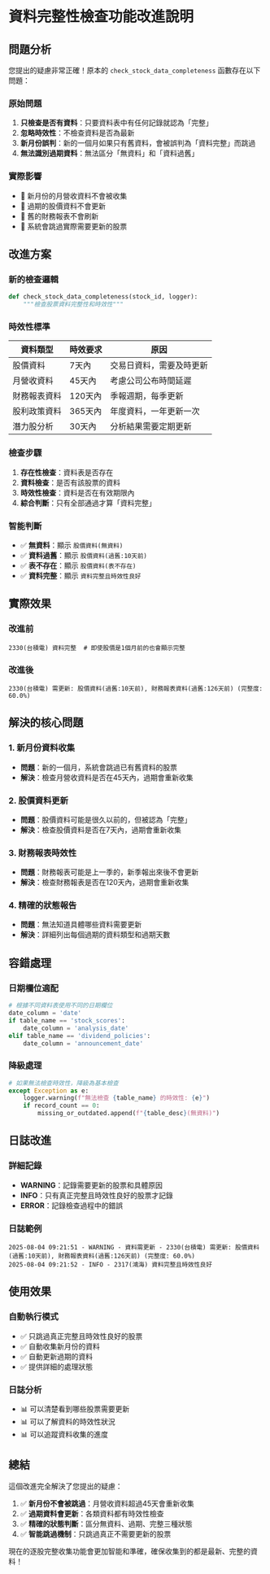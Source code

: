 # 資料完整性檢查功能改進說明

## 問題分析

您提出的疑慮非常正確！原本的 `check_stock_data_completeness` 函數存在以下問題：

### 原始問題
1. **只檢查是否有資料**：只要資料表中有任何記錄就認為「完整」
2. **忽略時效性**：不檢查資料是否為最新
3. **新月份誤判**：新的一個月如果只有舊資料，會被誤判為「資料完整」而跳過
4. **無法識別過期資料**：無法區分「無資料」和「資料過舊」

### 實際影響
- 🚫 新月份的月營收資料不會被收集
- 🚫 過期的股價資料不會更新
- 🚫 舊的財務報表不會刷新
- 🚫 系統會跳過實際需要更新的股票

## 改進方案

### 新的檢查邏輯

```python
def check_stock_data_completeness(stock_id, logger):
    """檢查股票資料完整性和時效性"""
```

### 時效性標準

| 資料類型 | 時效要求 | 原因 |
|---------|---------|------|
| 股價資料 | 7天內 | 交易日資料，需要及時更新 |
| 月營收資料 | 45天內 | 考慮公司公布時間延遲 |
| 財務報表資料 | 120天內 | 季報週期，每季更新 |
| 股利政策資料 | 365天內 | 年度資料，一年更新一次 |
| 潛力股分析 | 30天內 | 分析結果需要定期更新 |

### 檢查步驟

1. **存在性檢查**：資料表是否存在
2. **資料檢查**：是否有該股票的資料
3. **時效性檢查**：資料是否在有效期限內
4. **綜合判斷**：只有全部通過才算「資料完整」

### 智能判斷

- ✅ **無資料**：顯示 `股價資料(無資料)`
- ✅ **資料過舊**：顯示 `股價資料(過舊:10天前)`
- ✅ **表不存在**：顯示 `股價資料(表不存在)`
- ✅ **資料完整**：顯示 `資料完整且時效性良好`

## 實際效果

### 改進前
```
2330(台積電) 資料完整  # 即使股價是1個月前的也會顯示完整
```

### 改進後
```
2330(台積電) 需更新: 股價資料(過舊:10天前), 財務報表資料(過舊:126天前) (完整度: 60.0%)
```

## 解決的核心問題

### 1. 新月份資料收集
- **問題**：新的一個月，系統會跳過已有舊資料的股票
- **解決**：檢查月營收資料是否在45天內，過期會重新收集

### 2. 股價資料更新
- **問題**：股價資料可能是很久以前的，但被認為「完整」
- **解決**：檢查股價資料是否在7天內，過期會重新收集

### 3. 財務報表時效性
- **問題**：財務報表可能是上一季的，新季報出來後不會更新
- **解決**：檢查財務報表是否在120天內，過期會重新收集

### 4. 精確的狀態報告
- **問題**：無法知道具體哪些資料需要更新
- **解決**：詳細列出每個過期的資料類型和過期天數

## 容錯處理

### 日期欄位適配
```python
# 根據不同資料表使用不同的日期欄位
date_column = 'date'
if table_name == 'stock_scores':
    date_column = 'analysis_date'
elif table_name == 'dividend_policies':
    date_column = 'announcement_date'
```

### 降級處理
```python
# 如果無法檢查時效性，降級為基本檢查
except Exception as e:
    logger.warning(f"無法檢查 {table_name} 的時效性: {e}")
    if record_count == 0:
        missing_or_outdated.append(f"{table_desc}(無資料)")
```

## 日誌改進

### 詳細記錄
- **WARNING**：記錄需要更新的股票和具體原因
- **INFO**：只有真正完整且時效性良好的股票才記錄
- **ERROR**：記錄檢查過程中的錯誤

### 日誌範例
```
2025-08-04 09:21:51 - WARNING - 資料需更新 - 2330(台積電) 需更新: 股價資料(過舊:10天前), 財務報表資料(過舊:126天前) (完整度: 60.0%)
2025-08-04 09:21:52 - INFO - 2317(鴻海) 資料完整且時效性良好
```

## 使用效果

### 自動執行模式
- ✅ 只跳過真正完整且時效性良好的股票
- ✅ 自動收集新月份的資料
- ✅ 自動更新過期的資料
- ✅ 提供詳細的處理狀態

### 日誌分析
- 📊 可以清楚看到哪些股票需要更新
- 📊 可以了解資料的時效性狀況
- 📊 可以追蹤資料收集的進度

## 總結

這個改進完全解決了您提出的疑慮：

1. ✅ **新月份不會被跳過**：月營收資料超過45天會重新收集
2. ✅ **過期資料會更新**：各類資料都有時效性檢查
3. ✅ **精確的狀態判斷**：區分無資料、過期、完整三種狀態
4. ✅ **智能跳過機制**：只跳過真正不需要更新的股票

現在的逐股完整收集功能會更加智能和準確，確保收集到的都是最新、完整的資料！
